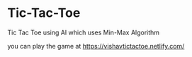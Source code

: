# Tic-Tac-Toe
Tic Tac Toe using AI which uses Min-Max Algorithm

you can play the game at https://vishavtictactoe.netlify.com/
